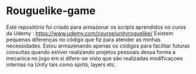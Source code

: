 # Rouguelike-game
Este repositório foi criado para armazenar os scripts aprendidos no curos da Udemy : https://www.udemy.com/course/unityroguelike/
Existem pequenas diferenças no código que fiz para atender as minhas necessidades. Estou armazenando apenas os códigos para facilitar futuras consultas quando estiver realizando projetos pessoais
dessa forma a mecanica no jogo em si difere-se visto que são realizadas modificaçoes internas na Unity tais como sprits, layers etc.
